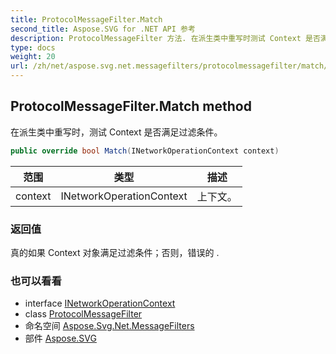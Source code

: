 ```yaml
---
title: ProtocolMessageFilter.Match
second_title: Aspose.SVG for .NET API 参考
description: ProtocolMessageFilter 方法. 在派生类中重写时测试 Context 是否满足过滤条件
type: docs
weight: 20
url: /zh/net/aspose.svg.net.messagefilters/protocolmessagefilter/match/
---
```

## ProtocolMessageFilter.Match method

在派生类中重写时，测试 Context 是否满足过滤条件。

```csharp
public override bool Match(INetworkOperationContext context)
```

| 范围 | 类型 | 描述 |
| --- | --- | --- |
| context | INetworkOperationContext | 上下文。 |

### 返回值

真的如果 Context 对象满足过滤条件；否则，错误的 .

### 也可以看看

* interface [INetworkOperationContext](../../../aspose.svg.net/inetworkoperationcontext/)
* class [ProtocolMessageFilter](../)
* 命名空间 [Aspose.Svg.Net.MessageFilters](../../protocolmessagefilter/)
* 部件 [Aspose.SVG](../../../)


